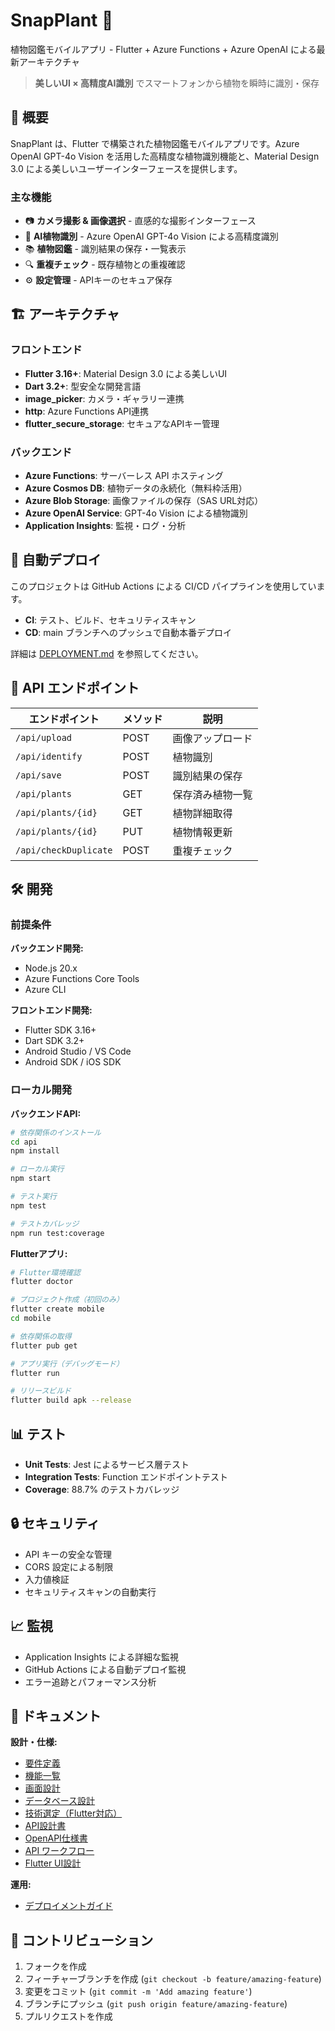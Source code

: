 # SnapPlant 🌱

植物図鑑モバイルアプリ - Flutter + Azure Functions + Azure OpenAI による最新アーキテクチャ

> **美しいUI × 高精度AI識別** でスマートフォンから植物を瞬時に識別・保存

## 🌱 概要

SnapPlant は、Flutter で構築された植物図鑑モバイルアプリです。Azure OpenAI GPT-4o Vision を活用した高精度な植物識別機能と、Material Design 3.0 による美しいユーザーインターフェースを提供します。

### 主な機能
- 📷 **カメラ撮影 & 画像選択** - 直感的な撮影インターフェース
- 🤖 **AI植物識別** - Azure OpenAI GPT-4o Vision による高精度識別
- 📚 **植物図鑑** - 識別結果の保存・一覧表示
- 🔍 **重複チェック** - 既存植物との重複確認
- ⚙️ **設定管理** - APIキーのセキュア保存

## 🏗️ アーキテクチャ

### フロントエンド
- **Flutter 3.16+**: Material Design 3.0 による美しいUI
- **Dart 3.2+**: 型安全な開発言語
- **image_picker**: カメラ・ギャラリー連携
- **http**: Azure Functions API連携
- **flutter_secure_storage**: セキュアなAPIキー管理

### バックエンド
- **Azure Functions**: サーバーレス API ホスティング
- **Azure Cosmos DB**: 植物データの永続化（無料枠活用）
- **Azure Blob Storage**: 画像ファイルの保存（SAS URL対応）
- **Azure OpenAI Service**: GPT-4o Vision による植物識別
- **Application Insights**: 監視・ログ・分析

## 🚀 自動デプロイ

このプロジェクトは GitHub Actions による CI/CD パイプラインを使用しています。

- **CI**: テスト、ビルド、セキュリティスキャン
- **CD**: main ブランチへのプッシュで自動本番デプロイ

詳細は [DEPLOYMENT.md](./DEPLOYMENT.md) を参照してください。

## 📝 API エンドポイント

| エンドポイント | メソッド | 説明 |
|---------------|----------|------|
| `/api/upload` | POST | 画像アップロード |
| `/api/identify` | POST | 植物識別 |
| `/api/save` | POST | 識別結果の保存 |
| `/api/plants` | GET | 保存済み植物一覧 |
| `/api/plants/{id}` | GET | 植物詳細取得 |
| `/api/plants/{id}` | PUT | 植物情報更新 |
| `/api/checkDuplicate` | POST | 重複チェック |

## 🛠️ 開発

### 前提条件

**バックエンド開発:**
- Node.js 20.x
- Azure Functions Core Tools
- Azure CLI

**フロントエンド開発:**
- Flutter SDK 3.16+
- Dart SDK 3.2+
- Android Studio / VS Code
- Android SDK / iOS SDK

### ローカル開発

**バックエンドAPI:**
```bash
# 依存関係のインストール
cd api
npm install

# ローカル実行
npm start

# テスト実行
npm test

# テストカバレッジ
npm run test:coverage
```

**Flutterアプリ:**
```bash
# Flutter環境確認
flutter doctor

# プロジェクト作成（初回のみ）
flutter create mobile
cd mobile

# 依存関係の取得
flutter pub get

# アプリ実行（デバッグモード）
flutter run

# リリースビルド
flutter build apk --release
```

## 📊 テスト

- **Unit Tests**: Jest によるサービス層テスト
- **Integration Tests**: Function エンドポイントテスト
- **Coverage**: 88.7% のテストカバレッジ

## 🔒 セキュリティ

- API キーの安全な管理
- CORS 設定による制限
- 入力値検証
- セキュリティスキャンの自動実行

## 📈 監視

- Application Insights による詳細な監視
- GitHub Actions による自動デプロイ監視
- エラー追跡とパフォーマンス分析

## 📄 ドキュメント

**設計・仕様:**
- [要件定義](./docs/01_requirements.md)
- [機能一覧](./docs/02_feature_list.md)  
- [画面設計](./docs/03_screen_design.md)
- [データベース設計](./docs/04_database_design.md)
- [技術選定（Flutter対応）](./docs/05_technology_selection.md)
- [API設計書](./docs/06_api_design.md)
- [OpenAPI仕様書](./docs/06_api_openapi.yaml)
- [API ワークフロー](./docs/07_api_workflow.md)
- [Flutter UI設計](./docs/08_flutter_ui_design.md)

**運用:**
- [デプロイメントガイド](./DEPLOYMENT.md)

## 🤝 コントリビューション

1. フォークを作成
2. フィーチャーブランチを作成 (`git checkout -b feature/amazing-feature`)
3. 変更をコミット (`git commit -m 'Add amazing feature'`)
4. ブランチにプッシュ (`git push origin feature/amazing-feature`)
5. プルリクエストを作成